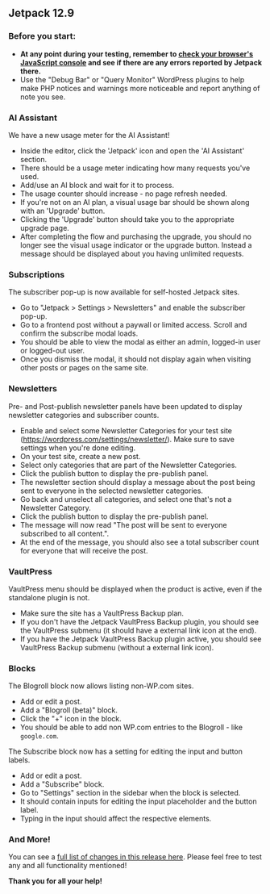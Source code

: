 ## Jetpack 12.9

### Before you start:

- **At any point during your testing, remember to [check your browser's JavaScript console](https://wordpress.org/support/article/using-your-browser-to-diagnose-javascript-errors/#step-3-diagnosis) and see if there are any errors reported by Jetpack there.**
- Use the "Debug Bar" or "Query Monitor" WordPress plugins to help make PHP notices and warnings more noticeable and report anything of note you see.

### AI Assistant

We have a new usage meter for the AI Assistant!

- Inside the editor, click the 'Jetpack' icon and open the 'AI Assistant' section.
- There should be a usage meter indicating how many requests you've used.
- Add/use an AI block and wait for it to process.
- The usage counter should increase - no page refresh needed.
- If you're not on an AI plan, a visual usage bar should be shown along with an 'Upgrade' button.
- Clicking the 'Upgrade' button should take you to the appropriate upgrade page.
- After completing the flow and purchasing the upgrade, you should no longer see the visual usage indicator or the upgrade button. Instead a message should be displayed about you having unlimited requests.

### Subscriptions

The subscriber pop-up is now available for self-hosted Jetpack sites.

- Go to "Jetpack > Settings > Newsletters" and enable the subscriber pop-up.
- Go to a frontend post without a paywall or limited access. Scroll and confirm the subscribe modal loads.
- You should be able to view the modal as either an admin, logged-in user or logged-out user.
- Once you dismiss the modal, it should not display again when visiting other posts or pages on the same site.

### Newsletters

Pre- and Post-publish newsletter panels have been updated to display newsletter categories and subscriber counts.

- Enable and select some Newsletter Categories for your test site (https://wordpress.com/settings/newsletter/). Make sure to save settings when you're done editing.
- On your test site, create a new post.
- Select only categories that are part of the Newsletter Categories.
- Click the publish button to display the pre-publish panel.
- The newsletter section should display a message about the post being sent to everyone in the selected newsletter categories.
- Go back and unselect all categories, and select one that's not a Newsletter Category.
- Click the publish button to display the pre-publish panel.
- The message will now read "The post will be sent to everyone subscribed to all content.".
- At the end of the message, you should also see a total subscriber count for everyone that will receive the post.

### VaultPress

VaultPress menu should be displayed when the product is active, even if the standalone plugin is not.

- Make sure the site has a VaultPress Backup plan.
- If you don't have the Jetpack VaultPress Backup plugin, you should see the VaultPress submenu (it should have a external link icon at the end).
- If you have the Jetpack VaultPress Backup plugin active, you should see VaultPress Backup submenu (without a external link icon).

### Blocks

The Blogroll block now allows listing non-WP.com sites.

- Add or edit a post.
- Add a "Blogroll (beta)" block.
- Click the "+" icon in the block.
- You should be able to add non WP.com entries to the Blogroll - like `google.com`.

The Subscribe block now has a setting for editing the input and button labels.

- Add or edit a post.
- Add a "Subscribe" block.
- Go to "Settings" section in the sidebar when the block is selected.
- It should contain inputs for editing the input placeholder and the button label.
- Typing in the input should affect the respective elements.

### And More!

You can see a [full list of changes in this release here](https://github.com/Automattic/jetpack-production/blob/trunk/CHANGELOG.md). Please feel free to test any and all functionality mentioned!

**Thank you for all your help!**
